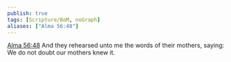 ```yaml
---
publish: true
tags: [Scripture/BoM, noGraph]
aliases: ["Alma 56:48"]
---
```

[Alma 56:48](https://churchofjesuschrist.org/study/scriptures/bofm/alma/56?lang=eng&id=p48#p48) And they rehearsed unto me the words of their mothers, saying: We do not doubt our mothers knew it.
